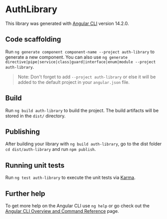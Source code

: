 # AuthLibrary

This library was generated with [Angular CLI](https://github.com/angular/angular-cli) version 14.2.0.

## Code scaffolding

Run `ng generate component component-name --project auth-library` to generate a new component. You can also use `ng generate directive|pipe|service|class|guard|interface|enum|module --project auth-library`.
> Note: Don't forget to add `--project auth-library` or else it will be added to the default project in your `angular.json` file. 

## Build

Run `ng build auth-library` to build the project. The build artifacts will be stored in the `dist/` directory.

## Publishing

After building your library with `ng build auth-library`, go to the dist folder `cd dist/auth-library` and run `npm publish`.

## Running unit tests

Run `ng test auth-library` to execute the unit tests via [Karma](https://karma-runner.github.io).

## Further help

To get more help on the Angular CLI use `ng help` or go check out the [Angular CLI Overview and Command Reference](https://angular.io/cli) page.
